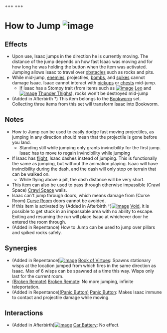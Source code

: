 +++
+++

 # How to Jump ![image](/image/How_to_Jump.png) 

Effects
---------


* Upon use, Isaac jumps in the direction he is currently moving. The distance of the jump depends on how fast Isaac was moving and for how long he was holding the button when the item was activated. Jumping allows Isaac to travel over [obstacles](/wiki/Obstacles "Obstacles") such as rocks and pits.
* While mid-jump, [enemies](/wiki/Monsters "Monsters"), projectiles, [bombs](/wiki/Bombs "Bombs"), and [spikes](/wiki/Spikes "Spikes") cannot damage Isaac. Isaac cannot interact with [pickups](/wiki/Pickups "Pickups") or [chests](/wiki/Chests "Chests") mid-jump.
	+ If Isaac has a Stompy trait (from items such as [![image](/image/Leo.png)](/wiki/Leo "Leo") [Leo](/wiki/Leo "Leo") and [![image](/image/Thunder_Thighs.png)](/wiki/Thunder_Thighs "Thunder Thighs") [Thunder Thighs](/wiki/Thunder_Thighs "Thunder Thighs")), rocks won't be destroyed mid-jump
* (Added in Afterbirth †) This item belongs to the [Bookworm](/wiki/Bookworm "Bookworm") set. Collecting three items from this set will transform Isaac into Bookworm.


Notes
-------


* How to Jump can be used to easily dodge fast moving projectiles, as jumping in any direction should mean that the projectile is gone before you land.
	+ Standing still while jumping only grants invincibility for the first jump. Isaac has to move to regain invincibility while jumping
* If Isaac has [flight](/wiki/Flight "Flight"), Isaac dashes instead of jumping. This is functionally the same as jumping, but without the animation playing. Isaac will have invincibility during the dash, and the dash will only stop on terrain that can be walked on.
	+ While flying above a pit, the dash distance will be very short.
* This item can also be used to pass through otherwise impassible (Crawl Space) [Crawl Space](/wiki/Crawl_Space "Crawl Space") walls.
* Isaac can't jump through doors, which means damage from (Curse Room) [Curse Room](/wiki/Curse_Room "Curse Room") doors cannot be avoided.
* If this item is activated by (Added in Afterbirth †)[![image](/image/Void.png)](/wiki/Void "Void") [Void](/wiki/Void "Void"), it is possible to get stuck in an impassable area with no ability to escape. Exiting and resuming the run will place Isaac at whichever door he entered the room through.
* (Added in Repentance) How to Jump can be used to jump over pillars and spiked rocks safely.


Synergies
-----------


* (Added in Repentance)[![image](/image/Book_of_Virtues.png)](/wiki/Book_of_Virtues "Book of Virtues") [Book of Virtues](/wiki/Book_of_Virtues "Book of Virtues"): Spawns stationary wisps at the location jumped from which fires in the same direction as Isaac. Max of 6 wisps can be spawned at a time this way. Wisps only last for the current room.
* [(Broken Remote)](/wiki/Broken_Remote "Broken Remote") [Broken Remote](/wiki/Broken_Remote "Broken Remote"): No more jumping, infinite teleportation.
* (Added in Repentance)[(Panic Button)](/wiki/Panic_Button "Panic Button") [Panic Button](/wiki/Panic_Button "Panic Button"): Makes Isaac immune to contact and projectile damage while moving.


Interactions
--------------


* (Added in Afterbirth)[![image](/image/Car_Battery.png)](/wiki/Car_Battery "Car Battery") [Car Battery](/wiki/Car_Battery "Car Battery"): No effect.


